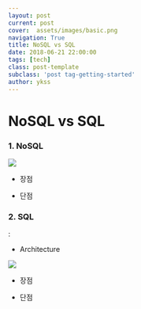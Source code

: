 ```yaml
---
layout: post
current: post
cover:  assets/images/basic.png
navigation: True
title: NoSQL vs SQL
date: 2018-06-21 22:00:00
tags: [tech]
class: post-template
subclass: 'post tag-getting-started'
author: ykss
---
```

   
# NoSQL vs SQL

### 1. NoSQL


![](/assets/images/.png)

* 장점


* 단점


### 2. SQL
: 


* Architecture


![](/assets/images/.png)

* 장점


* 단점

